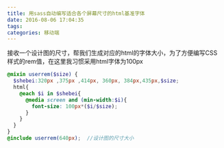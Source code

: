 ```yaml
---
title: 用sass自动编写适合各个屏幕尺寸的html基准字体
date: 2016-08-06 17:04:35
tags:
categories: 移动端
---
```


接收一个设计图的尺寸，帮我们生成对应的html的字体大小，为了方便编写CSS样式的rem值，在这里我习惯采用html字体为100px

<!-- more -->

```scss
@mixin userrem($size) {
  $shebei:320px ,375px ,414px, 360px, 384px,435px,$size;
  html{
    @each $i in $shebei{
      @media screen and (min-width:$i){
        font-size: 100px*($i/$size);
      }
    }
  }
}
@include userrem(640px);  //设计图的尺寸大小
```

